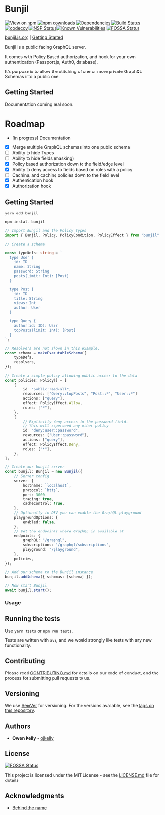 # Bunjil

[![View on npm](https://img.shields.io/npm/v/bunjil.svg)](https://npmjs.org/packages/bunjil)
[![npm downloads](https://img.shields.io/npm/dm/bunjil.svg)](https://npmjs.org/packages/bunjil)
[![Dependencies](https://img.shields.io/david/ojkelly/bunjil.svg)](https://david-dm.org/ojkelly/bunjil)
[![Build Status](https://travis-ci.org/ojkelly/bunjil.svg?branch=master)](https://travis-ci.org/ojkelly/bunjil)
[![codecov](https://codecov.io/gh/ojkelly/bunjil/branch/master/graph/badge.svg)](https://codecov.io/gh/ojkelly/bunjil)
[![NSP Status](https://nodesecurity.io/orgs/ojkelly/projects/7f441bdb-76ab-4155-aec9-00777b5adc9a/badge)](https://nodesecurity.io/orgs/ojkelly/projects/7f441bdb-76ab-4155-aec9-00777b5adc9a)[![Known Vulnerabilities](https://snyk.io/test/npm/bunjil/badge.svg)](https://snyk.io/test/npm/bunjil)
[![FOSSA Status](https://app.fossa.io/api/projects/git%2Bgithub.com%2Fojkelly%2Fbunjil.svg?type=shield)](https://app.fossa.io/projects/git%2Bgithub.com%2Fojkelly%2Fbunjil?ref=badge_shield)

[bunjil.js.org](https://bunjil.js.org) | [Getting Started](https://bunjil.js.org/docs/getting-started)

Bunjil is a public facing GraphQL server.

It comes with Policy Based authorization, and hook for your own authentication (Passport.js, Auth0, database).

It’s purpose is to allow the stitching of one or more private GraphQL Schemas into a public one.

## Getting Started

Documentation coming real soon.

# Roadmap

*   [in progress] Documentation
*   [x] Merge multiple GraphQL schemas into one public schema
*   [ ] Ability to hide Types
*   [ ] Ability to hide fields (masking)
*   [x] Policy based authorization down to the field/edge level
*   [x] Ability to deny access to fields based on roles with a policy
*   [ ] Caching, and caching policies down to the field level
*   [x] Authentication hook
*   [x] Authorization hook

## Getting Started

`yarn add bunjil`

`npm install bunjil`

```typescript
// Import Bunjil and the Policy Types
import { Bunjil, Policy, PolicyCondition, PolicyEffect } from "bunjil";

// Create a schema

const typeDefs: string = `
  type User {
    id: ID
    name: String
    password: String
    posts(limit: Int): [Post]
  }

  type Post {
    id: ID
    title: String
    views: Int
    author: User
  }

  type Query {
    author(id: ID): User
    topPosts(limit: Int): [Post]
  }
`;

// Resolvers are not shown in this example.
const schema = makeExecutableSchema({
    typeDefs,
    resolvers,
});

// Create a simple policy allowing public access to the data
const policies: Policy[] = [
    {
        id: "public:read-all",
        resources: ["Query::topPosts", "Post::*", "User::*"],
        actions: ["query"],
        effect: PolicyEffect.Allow,
        roles: ["*"],
    },
    {
        // Explicitly deny access to the password field.
        // This will superseed any other policy
        id: "deny:user::password",
        resources: ["User::password"],
        actions: ["query"],
        effect: PolicyEffect.Deny,
        roles: ["*"],
    },
];

// Create our bunjil server
const bunjil: Bunjil = new Bunjil({
    // Server config
    server: {
        hostname: `localhost`,
        protocol: `http`,
        port: 3000,
        tracing: true,
        cacheControl: true,
    },
    // Optionally in DEV you can enable the GraphQL playground
    playgroundOptions: {
        enabled: false,
    },
    // Set the endpoints where GraphQL is available at
    endpoints: {
        graphQL: "/graphql",
        subscriptions: "/graphql/subscriptions",
        playground: "/playground",
    },
    policies,
});

// Add our schema to the Bunjil instance
bunjil.addSchema({ schemas: [schema] });

// Now start Bunjil
await bunjil.start();
```

### Usage

## Running the tests

Use `yarn tests` or `npm run tests`.

Tests are written with `ava`, and we would strongly like tests with any new functionality.

## Contributing

Please read [CONTRIBUTING.md](https://github.com/ojkelly/bunjil/CONTRIBUTING.md) for details on our code of conduct, and the process for submitting pull requests to us.

## Versioning

We use [SemVer](http://semver.org/) for versioning. For the versions available, see the [tags on this repository](https://github.com/ojkelly/bunjil/tags).

## Authors

*   **Owen Kelly** - [ojkelly](https://github.com/ojkelly)

## License

[![FOSSA Status](https://app.fossa.io/api/projects/git%2Bgithub.com%2Fojkelly%2Fbunjil.svg?type=large)](https://app.fossa.io/projects/git%2Bgithub.com%2Fojkelly%2Fbunjil?ref=badge_large)

This project is licensed under the MIT License - see the [LICENSE.md](https://github.com/ojkelly/bunjil/LICENSE.md) file for details

## Acknowledgments

*   [Behind the name](https://en.wikipedia.org/wiki/Bunjil)
